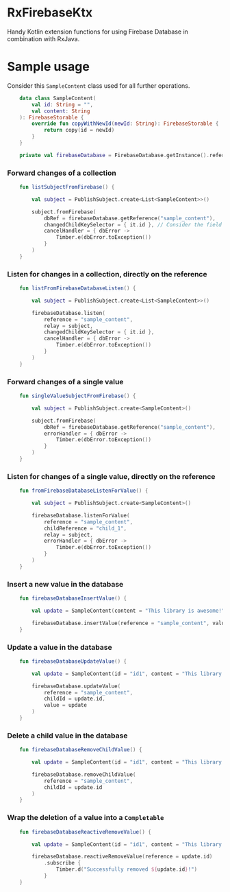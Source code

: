 # RxFirebaseKtx

Handy Kotlin extension functions for using Firebase Database in combination with RxJava.

# Sample usage

Consider this `SampleContent` class used for all further operations.
```Kotlin
    data class SampleContent(
        val id: String = "",
        val content: String
    ): FirebaseStorable {
        override fun copyWithNewId(newId: String): FirebaseStorable {
            return copy(id = newId)
        }
    }

    private val firebaseDatabase = FirebaseDatabase.getInstance().reference.database

```

### Forward changes of a collection
```Kotlin
    fun listSubjectFromFirebase() {

        val subject = PublishSubject.create<List<SampleContent>>()

        subject.fromFirebase(
            dbRef = firebaseDatabase.getReference("sample_content"),
            changedChildKeySelector = { it.id }, // Consider the field id as unique for SampleContent
            cancelHandler = { dbError ->
                Timber.e(dbError.toException())
            }
        )
    }
```
### Listen for changes in a collection, directly on the reference
```Kotlin
    fun listFromFirebaseDatabaseListen() {

        val subject = PublishSubject.create<List<SampleContent>>()

        firebaseDatabase.listen(
            reference = "sample_content",
            relay = subject,
            changedChildKeySelector = { it.id },
            cancelHandler = { dbError ->
                Timber.e(dbError.toException())
            }
        )
    }
```

### Forward changes of a single value
```Kotlin
    fun singleValueSubjectFromFirebase() {

        val subject = PublishSubject.create<SampleContent>()

        subject.fromFirebase(
            dbRef = firebaseDatabase.getReference("sample_content"),
            errorHandler = { dbError ->
                Timber.e(dbError.toException())
            }
        )
    }
```

### Listen for changes of a single value, directly on the reference
```Kotlin
    fun fromFirebaseDatabaseListenForValue() {

        val subject = PublishSubject.create<SampleContent>()

        firebaseDatabase.listenForValue(
            reference = "sample_content",
            childReference = "child_1",
            relay = subject,
            errorHandler = { dbError ->
                Timber.e(dbError.toException())
            }
        )
    }
```

### Insert a new value in the database
```Kotlin
    fun firebaseDatabaseInsertValue() {

        val update = SampleContent(content = "This library is awesome!")

        firebaseDatabase.insertValue(reference = "sample_content", value = update)
    }
```

### Update a value in the database
```Kotlin
    fun firebaseDatabaseUpdateValue() {

        val update = SampleContent(id = "id1", content = "This library is awesome!")

        firebaseDatabase.updateValue(
            reference = "sample_content",
            childId = update.id,
            value = update
        )
    }
```

### Delete a child value in the database
```Kotlin
    fun firebaseDatabaseRemoveChildValue() {

        val update = SampleContent(id = "id1", content = "This library is awesome!")

        firebaseDatabase.removeChildValue(
            reference = "sample_content",
            childId = update.id
        )
    }
```

### Wrap the deletion of a value into a `Completable`

```Kotlin
    fun firebaseDatabaseReactiveRemoveValue() {

        val update = SampleContent(id = "id1", content = "This library is awesome!")

        firebaseDatabase.reactiveRemoveValue(reference = update.id)
            .subscribe {
                Timber.d("Successfully removed ${update.id}!")
            }
    }
```

